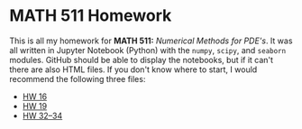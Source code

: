 # MATH 511 Homework

This is all my homework for **MATH 511:** *Numerical Methods for PDE's*. It was all written in Jupyter Notebook (Python) with the `numpy`, `scipy`, and `seaborn` modules. GitHub should be able to display the notebooks, but if it can't there are also HTML files. If you don't know where to start, I would recommend the following three files:

- [HW 16](HW&#32;16&#32;-&#32;James&#32;Camacho.ipynb)
- [HW 19](HW&#32;19&#32;-&#32;James&#32;Camacho.ipynb)
- [HW 32–34](HW&#32;32-34&#32;-&#32;James&#32;Camacho.ipynb)

